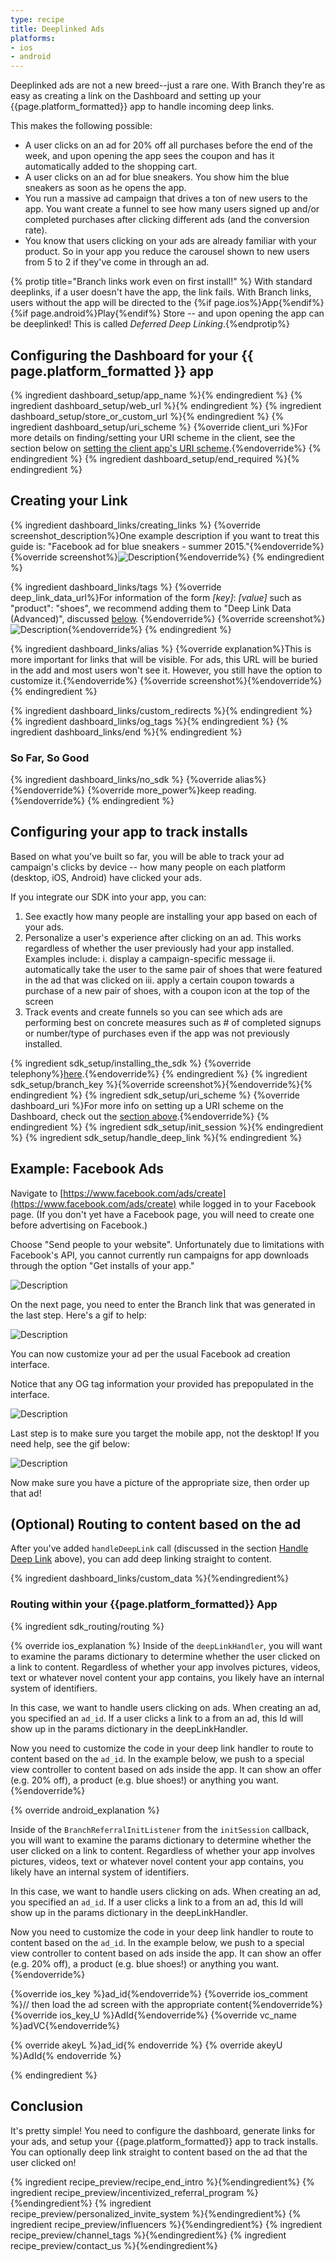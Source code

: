 ```yaml
---
type: recipe
title: Deeplinked Ads
platforms:
- ios
- android
---
```


Deeplinked ads are not a new breed--just a rare one. With Branch they're as easy as creating a link on the Dashboard and setting up your {{page.platform_formatted}} app to handle incoming deep links.

This makes the following possible:

* A user clicks on an ad for 20% off all purchases before the end of the week, and upon opening the app sees the coupon and has it automatically added to the shopping cart.
* A user clicks on an ad for blue sneakers. You show him the blue sneakers as soon as he opens the app.
* You run a massive ad campaign that drives a ton of new users to the app. You want create a funnel to see how many users signed up and/or completed purchases after clicking different ads (and the conversion rate).
* You know that users clicking on your ads are already familiar with your product. So in your app you reduce the carousel shown to new users from 5 to 2 if they've come in through an ad.

{% protip title="Branch links work even on first install!" %}
With standard deeplinks, if a user doesn't have the app, the link fails. With Branch links, users without the app will be directed to the {%if page.ios%}App{%endif%}{%if page.android%}Play{%endif%} Store -- and upon opening the app can be deeplinked! This is called *Deferred Deep Linking*.{%endprotip%}

## Configuring the Dashboard for your {{ page.platform_formatted }} app

{% ingredient dashboard_setup/app_name %}{% endingredient %}
{% ingredient dashboard_setup/web_url %}{% endingredient %}
{% ingredient dashboard_setup/store_or_custom_url %}{% endingredient %}
{% ingredient dashboard_setup/uri_scheme %}
	{%override client_uri %}For more details on finding/setting your URI scheme in the client, see the section below on [setting the client app's URI scheme](/recipes/deeplinked_ads/{{page.platform}}/#uri-scheme-1).{%endoverride%}
{% endingredient %}
{% ingredient dashboard_setup/end_required %}{% endingredient %}
<!--- /Basic Setup -->


## Creating your Link

{% ingredient dashboard_links/creating_links %}
	{%override screenshot_description%}One example description if you want to treat this guide is: "Facebook ad for blue sneakers - summer 2015."{%endoverride%}
	{%override screenshot%}![Description](/img/ingredients/dashboard_links/fb_example_create.png){%endoverride%}
{% endingredient %}

{% ingredient dashboard_links/tags %}
	{%override deep_link_data_url%}For information of the form *[key]*: *[value]* such as "product": "shoes", we recommend adding them to "Deep Link Data (Advanced)", discussed [below](/recipes/deeplinked_ads/ios/#deep-link-data-advanced).
    {%endoverride%}
	{%override screenshot%}![Description](/img/ingredients/dashboard_links/fb_example_tags.png){%endoverride%}
{% endingredient %}

{% ingredient dashboard_links/alias %}
	{%override explanation%}This is more important for links that will be visible. For ads, this URL will be buried in the add and most users won't see it. However, you still have the option to customize it.{%endoverride%}
	{%override screenshot%}{%endoverride%}
{% endingredient %}

{% ingredient dashboard_links/custom_redirects %}{% endingredient %}
{% ingredient dashboard_links/og_tags %}{% endingredient %}
{% ingredient dashboard_links/end %}{% endingredient %}

### So Far, So Good
{% ingredient dashboard_links/no_sdk %}
	{%override alias%}{%endoverride%}
	{%override more_power%}keep reading.{%endoverride%}
{% endingredient %}
<!--- /Creating your Link -->


## Configuring your app to track installs

Based on what you've built so far, you will be able to track your ad campaign's clicks by device -- how many people on each platform (desktop, iOS, Android) have clicked your ads.

If you integrate our SDK into your app, you can:

1. See exactly how many people are installing your app based on each of your ads.
2. Personalize a user's experience after clicking on an ad. This works regardless of whether the user previously had your app installed. Examples include:
   i. display a campaign-specific message
   ii. automatically take the user to the same pair of shoes that were featured in the ad that was clicked on
   iii. apply a certain coupon towards a purchase of a new pair of shoes, with a coupon icon at the top of the screen
3. Track events and create funnels so you can see which ads are performing best on concrete measures such as # of completed signups or number/type of purchases even if the app was not previously installed.

{% ingredient sdk_setup/installing_the_sdk %}
  {%override telephony%}[here](/recipes/app_content_share_with_deeplink/{{page.platform}}/#installing-the-sdk).{%endoverride%}
{% endingredient %}
{% ingredient sdk_setup/branch_key %}{%override screenshot%}{%endoverride%}{% endingredient %}
{% ingredient sdk_setup/uri_scheme %}
  {%override dashboard_uri %}For more info on setting up a URI scheme on the Dashboard, check out the [section above](/recipes/deeplinked_ads/{{page.platform}}/#uri-scheme).{%endoverride%}
{% endingredient %}
{% ingredient sdk_setup/init_session %}{% endingredient %}
{% ingredient sdk_setup/handle_deep_link %}{% endingredient %}
<!--- /Creating your Link -->


## Example: Facebook Ads

Navigate to [https://www.facebook.com/ads/create](https://www.facebook.com/ads/create) while logged in to your Facebook page. (If you don't yet have a Facebook page, you will need to create one before advertising on Facebook.)

Choose "Send people to your website". Unfortunately due to limitations with Facebook's API, you cannot currently run campaigns for app downloads through the option "Get installs of your app."

![Description](/img/recipes/deeplink_ads/facebook_ad_1.png)

On the next page, you need to enter the Branch link that was generated in the last step. Here's a gif to help:

![Description](/img/recipes/deeplink_ads/facebook_ad_2.gif)

You can now customize your ad per the usual Facebook ad creation interface.

Notice that any OG tag information your provided has prepopulated in the interface.

![Description](/img/recipes/deeplink_ads/facebook_ad_3.png)

Last step is to make sure you target the mobile app, not the desktop! If you need help, see the gif below:

![Description](/img/recipes/deeplink_ads/facebook_ad_4.gif)

Now make sure you have a picture of the appropriate size, then order up that ad!


## (Optional) Routing to content based on the ad

After you've added `handleDeepLink` call (discussed in the section [Handle Deep Link](/recipes/deeplinked_ads/{{page.platform}}/#handle-deep-link) above), you can add deep linking straight to content.

<!--- CUSTOM DATA -->
{% ingredient dashboard_links/custom_data %}{%endingredient%}

<!--- ROUTING -->

### Routing within your {{page.platform_formatted}} App

{% ingredient sdk_routing/routing %}

{% override ios_explanation %}
Inside of the `deepLinkHandler`, you will want to examine the params dictionary to determine whether the user clicked on a link to content. Regardless of whether your app involves pictures, videos, text or whatever novel content your app contains, you likely have an internal system of identifiers.

In this case, we want to handle users clicking on ads. When creating an ad, you specified an `ad_id`. If a user clicks a link to a from an ad, this Id will show up in the params dictionary in the deepLinkHandler.

Now you need to customize the code in your deep link handler to route to content based on the `ad_id`. In the example below, we push to a special view controller to content based on ads inside the app. It can show an offer (e.g. 20% off), a product (e.g. blue shoes!) or anything you want.
{%endoverride%}

{% override android_explanation %}

Inside of the `BranchReferralInitListener` from the `initSession` callback, you will want to examine the params dictionary to determine whether the user clicked on a link to content. Regardless of whether your app involves pictures, videos, text or whatever novel content your app contains, you likely have an internal system of identifiers.

In this case, we want to handle users clicking on ads. When creating an ad, you specified an `ad_id`. If a user clicks a link to a from an ad, this Id will show up in the params dictionary in the deepLinkHandler.

Now you need to customize the code in your deep link handler to route to content based on the `ad_id`. In the example below, we push to a special view controller to content based on ads inside the app. It can show an offer (e.g. 20% off), a product (e.g. blue shoes!) or anything you want.
{%endoverride%}


{%override ios_key %}ad_id{%endoverride%}
{%override ios_comment %}// then load the ad screen with the appropriate content{%endoverride%}
{%override ios_key_U %}AdId{%endoverride%}
{%override vc_name %}adVC{%endoverride%}

<!-- Android -->
{% override akeyL %}ad_id{% endoverride %}
{% override akeyU %}AdId{% endoverride %}
<!-- End Android -->

{% endingredient %}


## Conclusion

It's pretty simple! You need to configure the dashboard, generate links for your ads, and setup your {{page.platform_formatted}} app to track installs. You can optionally deep link straight to content based on the ad that the user clicked on!

{% ingredient recipe_preview/recipe_end_intro %}{%endingredient%}
{% ingredient recipe_preview/incentivized_referral_program %}{%endingredient%}
{% ingredient recipe_preview/personalized_invite_system %}{%endingredient%}
{% ingredient recipe_preview/influencers %}{%endingredient%}
{% ingredient recipe_preview/channel_tags %}{%endingredient%}
{% ingredient recipe_preview/contact_us %}{%endingredient%}